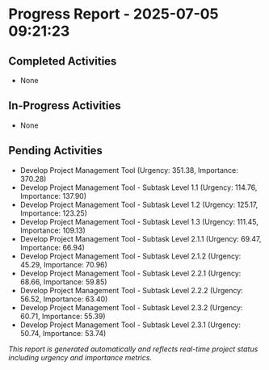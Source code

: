 # Progress Report - 2025-07-05 09:21:23

## Completed Activities
- None

## In-Progress Activities
- None

## Pending Activities
- Develop Project Management Tool (Urgency: 351.38, Importance: 370.28)
- Develop Project Management Tool - Subtask Level 1.1 (Urgency: 114.76, Importance: 137.90)
- Develop Project Management Tool - Subtask Level 1.2 (Urgency: 125.17, Importance: 123.25)
- Develop Project Management Tool - Subtask Level 1.3 (Urgency: 111.45, Importance: 109.13)
- Develop Project Management Tool - Subtask Level 2.1.1 (Urgency: 69.47, Importance: 66.94)
- Develop Project Management Tool - Subtask Level 2.1.2 (Urgency: 45.29, Importance: 70.96)
- Develop Project Management Tool - Subtask Level 2.2.1 (Urgency: 68.66, Importance: 59.85)
- Develop Project Management Tool - Subtask Level 2.2.2 (Urgency: 56.52, Importance: 63.40)
- Develop Project Management Tool - Subtask Level 2.3.2 (Urgency: 60.71, Importance: 55.39)
- Develop Project Management Tool - Subtask Level 2.3.1 (Urgency: 50.74, Importance: 53.74)

*This report is generated automatically and reflects real-time project status including urgency and importance metrics.*

